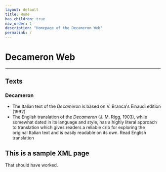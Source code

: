 ```yaml
---
layout: default
title: Home
has_children: true
nav_order: 1
description: "Homepage of the Decameron Web"
permalink: /
---
```


# Decameron Web

---

## Texts

### Decameron

- The Italian text of the *Decameron* is based on V. Branca's Einaudi edition (1992).
- The English translation of the *Decameron* (J. M. Rigg, 1903), while somewhat dated in its language and style, has a highly literal approach to translation which gives readers a reliable crib for exploring the original Italian text and is easily readable on its own. Read English translation

## This is a sample XML page

  That should have worked.
